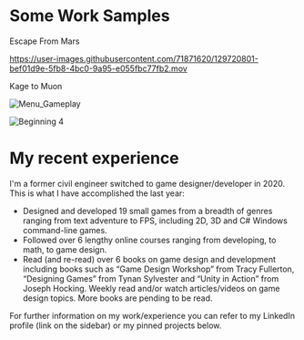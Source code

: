 # Some Work Samples
Escape From Mars

https://user-images.githubusercontent.com/71871620/129720801-bef01d9e-5fb8-4bc0-9a95-e055fbc77fb2.mov

Kage to Muon

![Menu_Gameplay](https://user-images.githubusercontent.com/71871620/129698933-cf032096-167e-47ec-b380-885b656877ab.gif)

![Beginning 4](https://user-images.githubusercontent.com/71871620/129920802-d4dca8b3-5597-46ed-bdaa-1a6b729df60a.png)


# My recent experience

I'm a former civil engineer switched to game designer/developer in 2020. This is what I have accomplished the last year:

- Designed and developed 19 small games from a breadth of genres ranging from text adventure to FPS, including 2D, 3D and C# Windows command-line games.
- Followed over 6 lengthy online courses ranging from developing, to math, to game design.
- Read (and re-read) over 6 books on game design and development including books such as “Game Design Workshop” from Tracy Fullerton, “Designing Games” from Tynan Sylvester and “Unity in Action” from Joseph Hocking. Weekly read and/or watch articles/videos on game design topics. More books are pending to be read.

For further information on my work/experience you can refer to my LinkedIn profile (link on the sidebar) or my pinned projects below.
